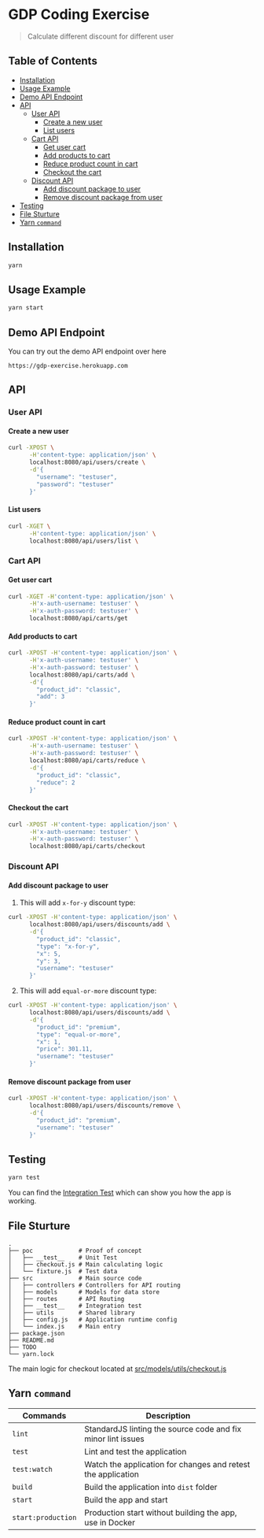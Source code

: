 # GDP Coding Exercise
> Calculate different discount for different user

## Table of Contents
* [Installation](#installation)
* [Usage Example](#usage-example)
* [Demo API Endpoint](#demo-api-endpoint)
* [API](#api)
  + [User API](#user-api)
    - [Create a new user](#create-a-new-user)
    - [List users](#list-users)
  + [Cart API](#cart-api)
    - [Get user cart](#get-user-cart)
    - [Add products to cart](#add-products-to-cart)
    - [Reduce product count in cart](#reduce-product-count-in-cart)
    - [Checkout the cart](#checkout-the-cart)
  + [Discount API](#discount-api)
    - [Add discount package to user](#add-discount-package-to-user)
    - [Remove discount package from user](#remove-discount-package-from-user)
* [Testing](#testing)
* [File Sturture](#file-sturture)
* [Yarn `command`](#yarn-command)

## Installation
```sh
yarn
```

## Usage Example
```sh
yarn start
```

## Demo API Endpoint
You can try out the demo API endpoint over here
```
https://gdp-exercise.herokuapp.com
```

## API
### User API
#### Create a new user
```sh
curl -XPOST \
      -H'content-type: application/json' \
      localhost:8080/api/users/create \
      -d'{
        "username": "testuser",
        "password": "testuser"
      }'
```

#### List users
```sh
curl -XGET \
      -H'content-type: application/json' \
      localhost:8080/api/users/list \
```

### Cart API
#### Get user cart
```sh
curl -XGET -H'content-type: application/json' \
      -H'x-auth-username: testuser' \
      -H'x-auth-password: testuser' \
      localhost:8080/api/carts/get
```

#### Add products to cart
```sh
curl -XPOST -H'content-type: application/json' \
      -H'x-auth-username: testuser' \
      -H'x-auth-password: testuser' \
      localhost:8080/api/carts/add \
      -d'{
        "product_id": "classic",
        "add": 3
      }'
```

#### Reduce product count in cart
```sh
curl -XPOST -H'content-type: application/json' \
      -H'x-auth-username: testuser' \
      -H'x-auth-password: testuser' \
      localhost:8080/api/carts/reduce \
      -d'{
        "product_id": "classic",
        "reduce": 2
      }'
```

#### Checkout the cart
```sh
curl -XPOST -H'content-type: application/json' \
      -H'x-auth-username: testuser' \
      -H'x-auth-password: testuser' \
      localhost:8080/api/carts/checkout
```

### Discount API
#### Add discount package to user
1. This will add `x-for-y` discount type:
```sh
curl -XPOST -H'content-type: application/json' \
      localhost:8080/api/users/discounts/add \
      -d'{
        "product_id": "classic",
        "type": "x-for-y",
        "x": 5,
        "y": 3,
        "username": "testuser"
      }'
```

2. This will add `equal-or-more` discount type:
```sh
curl -XPOST -H'content-type: application/json' \
      localhost:8080/api/users/discounts/add \
      -d'{
        "product_id": "premium",
        "type": "equal-or-more",
        "x": 1,
        "price": 301.11,
        "username": "testuser"
      }'
```

#### Remove discount package from user
```sh
curl -XPOST -H'content-type: application/json' \
      localhost:8080/api/users/discounts/remove \
      -d'{
        "product_id": "premium",
        "username": "testuser"
      }'
```


## Testing
```sh
yarn test
```

You can find the [Integration Test](src/__test__/integration.test.js) which can show you how the app is working.

## File Sturture
```
.
├── poc             # Proof of concept
│   ├── __test__    # Unit Test
│   ├── checkout.js # Main calculating logic
│   └── fixture.js  # Test data
├── src             # Main source code
│   ├── controllers # Controllers for API routing
│   ├── models      # Models for data store
│   ├── routes      # API Routing
│   ├── __test__    # Integration test
│   ├── utils       # Shared library
│   ├── config.js   # Application runtime config
│   └── index.js    # Main entry
├── package.json
├── README.md
├── TODO
└── yarn.lock
```

The main logic for checkout located at [src/models/utils/checkout.js](src/models/utils/checkout.js)

## Yarn `command`
| Commands           | Description                                                  |
|--------------------|--------------------------------------------------------------|
| `lint`             | StandardJS linting the source code and fix minor lint issues |
| `test`             | Lint and test the application                                |
| `test:watch`       | Watch the application for changes and retest the application |
| `build`            | Build the application into `dist` folder                     |
| `start`            | Build the app and start                                      |
| `start:production` | Production start without building the app, use in Docker     |
